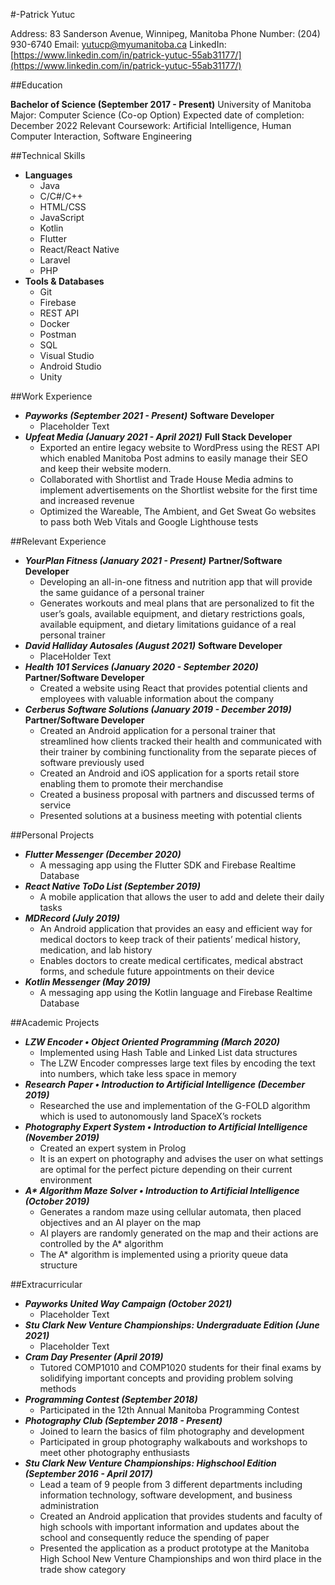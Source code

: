 #-Patrick Yutuc

Address: 83 Sanderson Avenue, Winnipeg, Manitoba
Phone Number: (204) 930-6740
Email: yutucp@myumanitoba.ca
LinkedIn: [https://www.linkedin.com/in/patrick-yutuc-55ab31177/](https://www.linkedin.com/in/patrick-yutuc-55ab31177/)


##Education

**Bachelor of Science (September 2017 - Present)**
University of Manitoba
Major: Computer Science (Co-op Option)
Expected date of completion: December 2022
Relevant Coursework: Artificial Intelligence, Human Computer Interaction, Software Engineering 

##Technical Skills
* **Languages**
  * Java
  * C/C#/C++
  * HTML/CSS
  * JavaScript
  * Kotlin
  * Flutter
  * React/React Native
  * Laravel
  * PHP
* **Tools & Databases**
  * Git
  * Firebase
  * REST API
  * Docker
  * Postman
  * SQL
  * Visual Studio
  * Android Studio
  * Unity

##Work Experience
* **_Payworks (September 2021 - Present)_**
  **Software Developer**
  * Placeholder Text
* **_Upfeat Media (January 2021 - April 2021)_**
  **Full Stack Developer**
  * Exported an entire legacy website to WordPress using the REST API   which enabled Manitoba Post admins to easily manage their SEO and keep their website modern.
  * Collaborated with Shortlist and Trade House Media admins to implement advertisements on the Shortlist website for the first time and increased revenue
  * Optimized the Wareable, The Ambient, and Get Sweat Go websites to pass
    both Web Vitals and Google Lighthouse tests

##Relevant Experience
* **_YourPlan Fitness (January 2021 - Present)_**
  **Partner/Software Developer**
  * Developing an all-in-one fitness and nutrition app that will provide the same guidance of a personal trainer
  * Generates workouts and meal plans that are personalized to fit the user’s goals, available equipment, and dietary restrictions
goals, available equipment, and dietary limitations
guidance of a real personal trainer
* **_David Halliday Autosales (August 2021)_**
  **Software Developer**
  * PlaceHolder Text
* **_Health 101 Services (January 2020 - September 2020)_**
  **Partner/Software Developer**
  * Created a website using React that provides potential clients and
    employees with valuable information about the company
* **_Cerberus Software Solutions (January 2019 - December 2019)_**
  **Partner/Software Developer**
  * Created an Android application for a personal trainer that streamlined how clients tracked their health and communicated with their trainer by combining functionality from the separate pieces of software previously used
  * Created an Android and iOS application for a sports retail store enabling them to promote their merchandise
  * Created a business proposal with partners and discussed terms of service
  * Presented solutions at a business meeting with potential clients

##Personal Projects
* **_Flutter Messenger (December 2020)_**
  * A messaging app using the Flutter SDK and Firebase Realtime Database
* **_React Native ToDo List (September 2019)_**
  * A mobile application that allows the user to add and delete their daily tasks
* **_MDRecord (July 2019)_**
  * An Android application that provides an easy and efficient way for medical doctors to keep track of their patients’ medical history, medication, and lab history
  * Enables doctors to create medical certificates, medical abstract forms, and schedule future appointments on their device
* **_Kotlin Messenger (May 2019)_**
  * A messaging app using the Kotlin language and Firebase Realtime Database

##Academic Projects
* **_LZW Encoder • Object Oriented Programming (March 2020)_**
  * Implemented using Hash Table and Linked List data structures
  * The LZW Encoder compresses large text files by encoding the text into numbers, which take less space in memory
* **_Research Paper • Introduction to Artificial Intelligence (December 2019)_**
  * Researched the use and implementation of the G-FOLD algorithm which is used to autonomously land SpaceX’s rockets
* **_Photography Expert System • Introduction to Artificial Intelligence (November 2019)_**
  * Created an expert system in Prolog
  * It is an expert on photography and advises the user on what settings are optimal for the perfect picture depending on their current environment
* **_A\* Algorithm Maze Solver • Introduction to Artificial Intelligence (October 2019)_**
  * Generates a random maze using cellular automata, then placed objectives and an AI player on the map
  * AI players are randomly generated on the map and their actions are controlled by the A* algorithm
  * The A* algorithm is implemented using a priority queue data structure

##Extracurricular
* **_Payworks United Way Campaign (October 2021)_**
  * Placeholder Text
* **_Stu Clark New Venture Championships: Undergraduate Edition (June 2021)_**
  * Placeholder Text
* **_Cram Day Presenter (April 2019)_**
  * Tutored COMP1010 and COMP1020 students for their final exams by solidifying important concepts and providing problem solving methods
* **_Programming Contest (September 2018)_**
  * Participated in the 12th Annual Manitoba Programming Contest
* **_Photography Club (September 2018 - Present)_**
  * Joined to learn the basics of film photography and development
  * Participated in group photography walkabouts and workshops to meet other photography enthusiasts
* **_Stu Clark New Venture Championships: Highschool Edition (September 2016 - April 2017)_**
  * Lead a team of 9 people from 3 different departments including information technology, software development, and business administration
  * Created an Android application that provides students and faculty of high schools with important information and updates about the school and consequently reduce the spending of paper
  * Presented the application as a product prototype at the Manitoba High School New Venture Championships and won third place in the trade show category

